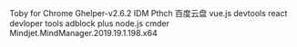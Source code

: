 Toby for Chrome
Ghelper-v2.6.2
IDM Pthch
百度云盘
vue.js devtools
react devloper tools
adblock plus
node.js
cmder
Mindjet.MindManager.2019.19.1.198.x64
